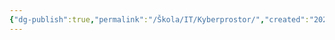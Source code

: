 ```yaml
---
{"dg-publish":true,"permalink":"/Škola/IT/Kyberprostor/","created":"2024-03-18T20:53:27.467+01:00","updated":"2024-03-13T18:11:19.501+01:00"}
---
```


